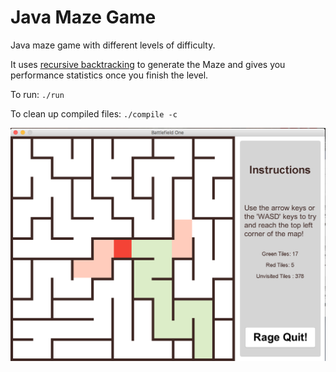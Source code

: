 # Java Maze Game

Java maze game with different levels of difficulty.

It uses [recursive backtracking](https://en.wikipedia.org/wiki/Maze_generation_algorithm#Recursive_backtracker) to generate the Maze and gives you performance statistics once you finish the level.

To run: `./run`

To clean up compiled files: `./compile -c`

![Game image](game.png)
